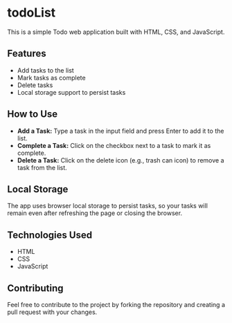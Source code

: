 # todoList
This is a simple Todo web application built with HTML, CSS, and JavaScript.

## Features

- Add tasks to the list
- Mark tasks as complete
- Delete tasks
- Local storage support to persist tasks

## How to Use

- **Add a Task:** Type a task in the input field and press Enter to add it to the list.
- **Complete a Task:** Click on the checkbox next to a task to mark it as complete.
- **Delete a Task:** Click on the delete icon (e.g., trash can icon) to remove a task from the list.

## Local Storage

The app uses browser local storage to persist tasks, so your tasks will remain even after refreshing the page or closing the browser.

## Technologies Used

- HTML
- CSS
- JavaScript

## Contributing

Feel free to contribute to the project by forking the repository and creating a pull request with your changes.


